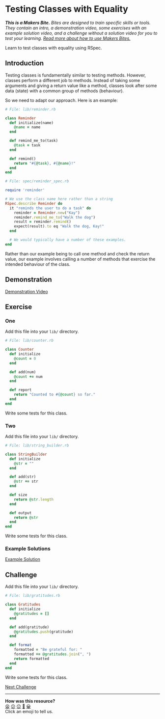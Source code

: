 # Testing Classes with Equality

_**This is a Makers Bite.** Bites are designed to train specific skills or
tools. They contain an intro, a demonstration video, some exercises with an
example solution video, and a challenge without a solution video for you to test
your learning. [Read more about how to use Makers
Bites.](https://github.com/makersacademy/course/blob/main/labels/bites.md)_

Learn to test classes with equality using RSpec.

## Introduction

Testing classes is fundamentally similar to testing methods. However, classes
perform a different job to methods. Instead of taking some arguments and giving
a return value like a method, classes look after some data (state) with a common
group of methods (behaviour).

So we need to adapt our approach. Here is an example:

```ruby
# File: lib/reminder.rb

class Reminder
  def initialize(name)
    @name = name
  end

  def remind_me_to(task)
    @task = task
  end

  def remind()
    return "#{@task}, #{@name}!"
  end
end
```

```ruby
# File: spec/reminder_spec.rb

require 'reminder'

# We use the class name here rather than a string
RSpec.describe Reminder do
  it "reminds the user to do a task" do
    reminder = Reminder.new("Kay")
    reminder.remind_me_to("Walk the dog")
    result = reminder.remind()
    expect(result).to eq "Walk the dog, Kay!"
  end

  # We would typically have a number of these examples.
end
```

Rather than our example being to call one method and check the return value, our
example involves calling a number of methods that exercise the intended
behaviour of the class.

## Demonstration

[Demonstration Video](https://www.youtube.com/watch?v=8vWmgQ3WCU0&t=1015s)

## Exercise

### One

Add this file into your `lib/` directory.

```ruby
# File: lib/counter.rb

class Counter
  def initialize
    @count = 0
  end

  def add(num)
    @count += num
  end

  def report
    return "Counted to #{@count} so far."
  end
end
```

Write some tests for this class.

### Two

Add this file into your `lib/` directory.

```ruby
# File: lib/string_builder.rb

class StringBuilder
  def initialize
    @str = ""
  end

  def add(str)
    @str += str
  end

  def size
    return @str.length
  end

  def output
    return @str
  end
end
```

Write some tests for this class.

### Example Solutions

[Example Solution](https://www.youtube.com/watch?v=8vWmgQ3WCU0&t=1440s)

## Challenge

Add this file into your `lib/` directory.

```ruby
# File: lib/gratitudes.rb

class Gratitudes
  def initialize
    @gratitudes = []
  end

  def add(gratitude)
    @gratitudes.push(gratitude)
  end

  def format
    formatted = "Be grateful for: "
    formatted += @gratitudes.join(", ")
    return formatted
  end
end
```

Write some tests for this class.


[Next Challenge](03_testing_for_errors_bite.md)

<!-- BEGIN GENERATED SECTION DO NOT EDIT -->

---

**How was this resource?**  
[😫](https://airtable.com/shrUJ3t7KLMqVRFKR?prefill_Repository=makersacademy%2Fgolden-square&prefill_File=testing_bites%2F02_testing_classes_with_equality_bite.md&prefill_Sentiment=😫) [😕](https://airtable.com/shrUJ3t7KLMqVRFKR?prefill_Repository=makersacademy%2Fgolden-square&prefill_File=testing_bites%2F02_testing_classes_with_equality_bite.md&prefill_Sentiment=😕) [😐](https://airtable.com/shrUJ3t7KLMqVRFKR?prefill_Repository=makersacademy%2Fgolden-square&prefill_File=testing_bites%2F02_testing_classes_with_equality_bite.md&prefill_Sentiment=😐) [🙂](https://airtable.com/shrUJ3t7KLMqVRFKR?prefill_Repository=makersacademy%2Fgolden-square&prefill_File=testing_bites%2F02_testing_classes_with_equality_bite.md&prefill_Sentiment=🙂) [😀](https://airtable.com/shrUJ3t7KLMqVRFKR?prefill_Repository=makersacademy%2Fgolden-square&prefill_File=testing_bites%2F02_testing_classes_with_equality_bite.md&prefill_Sentiment=😀)  
Click an emoji to tell us.

<!-- END GENERATED SECTION DO NOT EDIT -->
